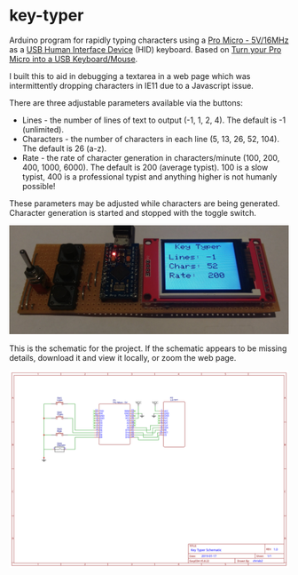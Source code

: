 # key-typer
Arduino program for rapidly typing characters using a [Pro Micro - 5V/16MHz](https://www.sparkfun.com/products/12640) as a [USB Human Interface Device](https://en.wikipedia.org/wiki/USB_human_interface_device_class) (HID) keyboard. Based on [Turn your Pro Micro into a USB Keyboard/Mouse](https://www.sparkfun.com/tutorials/337).

I built this to aid in debugging a textarea in a web page which was intermittently dropping characters in IE11 due to a Javascript issue.

There are three adjustable parameters available via the buttons:

- Lines - the number of lines of text to output (-1, 1, 2, 4). The default is -1 (unlimited).
- Characters - the number of characters in each line (5, 13, 26, 52, 104). The default is 26 (a-z).
- Rate - the rate of character generation in characters/minute (100, 200, 400, 1000, 6000). The default is 200 (average typist). 100 is a slow typist, 400 is a professional typist and anything higher is not humanly possible!

These parameters may be adjusted while characters are being generated. Character generation is started and stopped with the toggle switch.

![Picture](./docs/key-typer.jpg)

This is the schematic for the project. If the schematic appears to be missing details, download it and view it locally,
or zoom the web page.

![Circuit Schematic](./docs/key-typer-schematic.svg)

